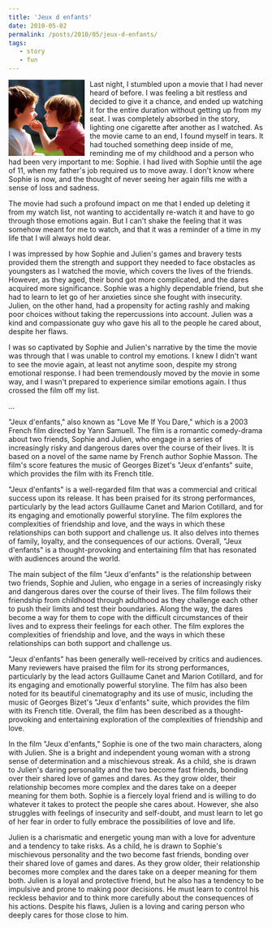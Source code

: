 ```yaml
---
title: 'Jeux d enfants'
date: 2010-05-02
permalink: /posts/2010/05/jeux-d-enfants/
tags:
   - story
   - fun
---
```


<img width="150" alt="jeux-d-enfants" src="/images/posts/jeux-d-enfants.png" style="float: left; margin-right: 10px;" /> Last night, I stumbled upon a movie that I had never heard of before. I was feeling a bit restless and decided to give it a chance, and ended up watching it for the entire duration without getting up from my seat. I was completely absorbed in the story, lighting one cigarette after another as I watched. As the movie came to an end, I found myself in tears. It had touched something deep inside of me, reminding me of my childhood and a person who had been very important to me: Sophie. I had lived with Sophie until the age of 11, when my father's job required us to move away. I don't know where Sophie is now, and the thought of never seeing her again fills me with a sense of loss and sadness.

The movie had such a profound impact on me that I ended up deleting it from my watch list, not wanting to accidentally re-watch it and have to go through those emotions again. But I can't shake the feeling that it was somehow meant for me to watch, and that it was a reminder of a time in my life that I will always hold dear.

I was impressed by how Sophie and Julien's games and bravery tests provided them the strength and support they needed to face obstacles as youngsters as I watched the movie, which covers the lives of the friends. However, as they aged, their bond got more complicated, and the dares acquired more significance. Sophie was a highly dependable friend, but she had to learn to let go of her anxieties since she fought with insecurity. Julien, on the other hand, had a propensity for acting rashly and making poor choices without taking the repercussions into account. Julien was a kind and compassionate guy who gave his all to the people he cared about, despite her flaws.

I was so captivated by Sophie and Julien's narrative by the time the movie was through that I was unable to control my emotions. I knew I didn't want to see the movie again, at least not anytime soon, despite my strong emotional response. I had been tremendously moved by the movie in some way, and I wasn't prepared to experience similar emotions again. I thus crossed the film off my list.

...

"Jeux d'enfants," also known as "Love Me If You Dare," which is a 2003 French film directed by Yann Samuell. The film is a romantic comedy-drama about two friends, Sophie and Julien, who engage in a series of increasingly risky and dangerous dares over the course of their lives. It is based on a novel of the same name by French author Sophie Masson. The film's score features the music of Georges Bizet's "Jeux d'enfants" suite, which provides the film with its French title.

"Jeux d'enfants" is a well-regarded film that was a commercial and critical success upon its release. It has been praised for its strong performances, particularly by the lead actors Guillaume Canet and Marion Cotillard, and for its engaging and emotionally powerful storyline. The film explores the complexities of friendship and love, and the ways in which these relationships can both support and challenge us. It also delves into themes of family, loyalty, and the consequences of our actions. Overall, "Jeux d'enfants" is a thought-provoking and entertaining film that has resonated with audiences around the world.

The main subject of the film "Jeux d'enfants" is the relationship between two friends, Sophie and Julien, who engage in a series of increasingly risky and dangerous dares over the course of their lives. The film follows their friendship from childhood through adulthood as they challenge each other to push their limits and test their boundaries. Along the way, the dares become a way for them to cope with the difficult circumstances of their lives and to express their feelings for each other. The film explores the complexities of friendship and love, and the ways in which these relationships can both support and challenge us.

"Jeux d'enfants" has been generally well-received by critics and audiences. Many reviewers have praised the film for its strong performances, particularly by the lead actors Guillaume Canet and Marion Cotillard, and for its engaging and emotionally powerful storyline. The film has also been noted for its beautiful cinematography and its use of music, including the music of Georges Bizet's "Jeux d'enfants" suite, which provides the film with its French title. Overall, the film has been described as a thought-provoking and entertaining exploration of the complexities of friendship and love.

In the film "Jeux d'enfants," Sophie is one of the two main characters, along with Julien. She is a bright and independent young woman with a strong sense of determination and a mischievous streak. As a child, she is drawn to Julien's daring personality and the two become fast friends, bonding over their shared love of games and dares. As they grow older, their relationship becomes more complex and the dares take on a deeper meaning for them both. Sophie is a fiercely loyal friend and is willing to do whatever it takes to protect the people she cares about. However, she also struggles with feelings of insecurity and self-doubt, and must learn to let go of her fear in order to fully embrace the possibilities of love and life.

Julien is a charismatic and energetic young man with a love for adventure and a tendency to take risks. As a child, he is drawn to Sophie's mischievous personality and the two become fast friends, bonding over their shared love of games and dares. As they grow older, their relationship becomes more complex and the dares take on a deeper meaning for them both. Julien is a loyal and protective friend, but he also has a tendency to be impulsive and prone to making poor decisions. He must learn to control his reckless behavior and to think more carefully about the consequences of his actions. Despite his flaws, Julien is a loving and caring person who deeply cares for those close to him.
